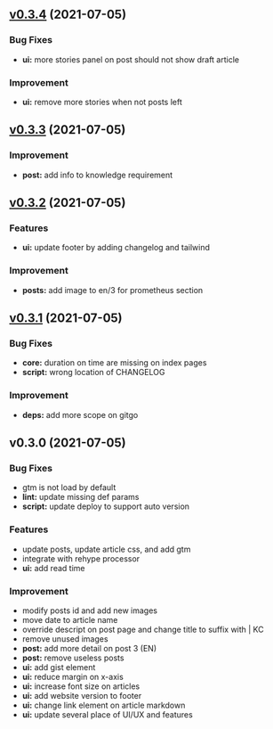 
<a name="v0.3.4"></a>
## [v0.3.4](https://github.com/kamontat/blog/compare/v0.3.3...v0.3.4) (2021-07-05)

### Bug Fixes

* **ui:** more stories panel on post should not show draft article

### Improvement

* **ui:** remove more stories when not posts left


<a name="v0.3.3"></a>
## [v0.3.3](https://github.com/kamontat/blog/compare/v0.3.2...v0.3.3) (2021-07-05)

### Improvement

* **post:** add info to knowledge requirement


<a name="v0.3.2"></a>
## [v0.3.2](https://github.com/kamontat/blog/compare/v0.3.1...v0.3.2) (2021-07-05)

### Features

* **ui:** update footer by adding changelog and tailwind

### Improvement

* **posts:** add image to en/3 for prometheus section


<a name="v0.3.1"></a>
## [v0.3.1](https://github.com/kamontat/blog/compare/v0.3.0...v0.3.1) (2021-07-05)

### Bug Fixes

* **core:** duration on time are missing on index pages
* **script:** wrong location of CHANGELOG

### Improvement

* **deps:** add more scope on gitgo


<a name="v0.3.0"></a>
## v0.3.0 (2021-07-05)

### Bug Fixes

* gtm is not load by default
* **lint:** update missing def params
* **script:** update deploy to support auto version

### Features

* update posts, update article css, and add gtm
* integrate with rehype processor
* **ui:** add read time

### Improvement

* modify posts id and add new images
* move date to article name
* override descript on post page and change title to suffix with | KC
* remove unused images
* **post:** add more detail on post 3 (EN)
* **post:** remove useless posts
* **ui:** add gist element
* **ui:** reduce margin on x-axis
* **ui:** increase font size on articles
* **ui:** add website version to footer
* **ui:** change link element on article markdown
* **ui:** update several place of UI/UX and features


